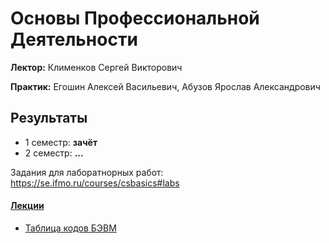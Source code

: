 # Основы Профессиональной Деятельности

**Лектор:** Клименков Сергей Викторович

**Практик:** Егошин Алексей Васильевич, Абузов Ярослав Александрович

## Результаты

- 1 семестр: **зачёт**
- 2 семестр: **...**


Задания для лаборатнорных работ: https://se.ifmo.ru/courses/csbasics#labs


#### [Лекции](https://github.com/anvrich/ITMOLabs/tree/463f1d87fdbb6a6be23169a59d0e4f1b6a197edf/OPD/lecture)
- [Таблица кодов БЭВМ](https://github.com/anvrich/ITMOLabs/blob/main/OPD/lecture/%D0%A2%D0%B0%D0%B1%D0%BB%D0%B8%D1%86%D0%B0%20%D0%BA%D0%BE%D0%B4%D0%BE%D0%B2%20%D0%91%D0%AD%D0%92%D0%9C.pdf)

